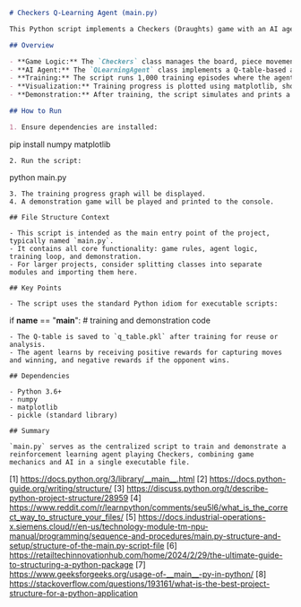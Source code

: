 ```markdown
# Checkers Q-Learning Agent (main.py)

This Python script implements a Checkers (Draughts) game with an AI agent trained using Q-Learning reinforcement learning.

## Overview

- **Game Logic:** The `Checkers` class manages the board, piece movements, captures, king promotion, turn switching, and game-over conditions.
- **AI Agent:** The `QLearningAgent` class implements a Q-table-based agent using ε-greedy policy for action selection and Q-value updates.
- **Training:** The script runs 1,000 training episodes where the agent plays against a random-move opponent.
- **Visualization:** Training progress is plotted using matplotlib, showing total rewards per episode.
- **Demonstration:** After training, the script simulates and prints a full game with step-by-step board states.

## How to Run

1. Ensure dependencies are installed:
   ```
   pip install numpy matplotlib
   ```
2. Run the script:
   ```
   python main.py
   ```
3. The training progress graph will be displayed.
4. A demonstration game will be played and printed to the console.

## File Structure Context

- This script is intended as the main entry point of the project, typically named `main.py`.
- It contains all core functionality: game rules, agent logic, training loop, and demonstration.
- For larger projects, consider splitting classes into separate modules and importing them here.

## Key Points

- The script uses the standard Python idiom for executable scripts:
  ```
  if __name__ == "__main__":
      # training and demonstration code
  ```
- The Q-table is saved to `q_table.pkl` after training for reuse or analysis.
- The agent learns by receiving positive rewards for capturing moves and winning, and negative rewards if the opponent wins.

## Dependencies

- Python 3.6+
- numpy
- matplotlib
- pickle (standard library)

## Summary

`main.py` serves as the centralized script to train and demonstrate a reinforcement learning agent playing Checkers, combining game mechanics and AI in a single executable file.
```

[1] https://docs.python.org/3/library/__main__.html
[2] https://docs.python-guide.org/writing/structure/
[3] https://discuss.python.org/t/describe-python-project-structure/28959
[4] https://www.reddit.com/r/learnpython/comments/seu5l6/what_is_the_correct_way_to_structure_your_files/
[5] https://docs.industrial-operations-x.siemens.cloud/r/en-us/technology-module-tm-npu-manual/programming/sequence-and-procedures/main.py-structure-and-setup/structure-of-the-main.py-script-file
[6] https://retailtechinnovationhub.com/home/2024/2/29/the-ultimate-guide-to-structuring-a-python-package
[7] https://www.geeksforgeeks.org/usage-of-__main__-py-in-python/
[8] https://stackoverflow.com/questions/193161/what-is-the-best-project-structure-for-a-python-application
